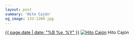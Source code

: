 ```yaml
---
layout: post
summary: 'Hito Cajón'
og_image: 133-1280.jpg
---
```


<p>
  <time><a href="/133">{{ page.date | date: "%B %e, %Y" }}</a></time>
  <a href="/133"><img src="{{ site.assets_url }}/133-640.jpg" srcset="{{ site.assets_url }}/133-1280.jpg 1280w, {{ site.assets_url }}/133-960.jpg 960w, {{ site.assets_url }}/133-640.jpg 640w, {{ site.assets_url }}/133-320.jpg 320w" sizes="(min-width: 700px) 50vw, calc(100vw - 2rem)" alt="Hito Cajón" /></a>
  <span>Hito Cajón</span>
</p>
